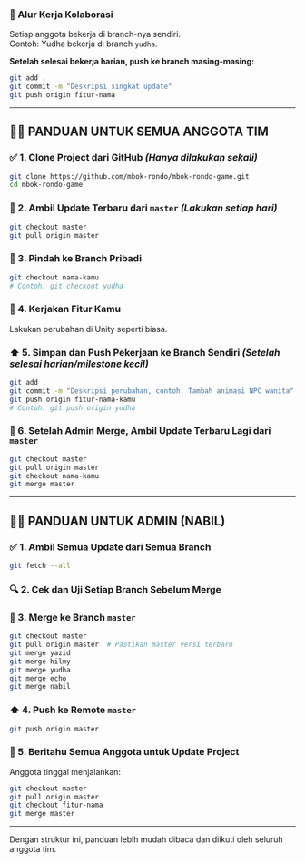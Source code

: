 
### **🔄 Alur Kerja Kolaborasi**  
Setiap anggota bekerja di branch-nya sendiri.  
Contoh: Yudha bekerja di branch `yudha`.  

**Setelah selesai bekerja harian, push ke branch masing-masing:**  
```bash
git add .
git commit -m "Deskripsi singkat update"
git push origin fitur-nama
```

---

## **👨‍💻 PANDUAN UNTUK SEMUA ANGGOTA TIM**  

### **✅ 1. Clone Project dari GitHub** *(Hanya dilakukan sekali)*  
```bash
git clone https://github.com/mbok-rondo/mbok-rondo-game.git
cd mbok-rondo-game
```

### **🔁 2. Ambil Update Terbaru dari `master`** *(Lakukan setiap hari)*  
```bash
git checkout master
git pull origin master
```

### **🌿 3. Pindah ke Branch Pribadi**  
```bash
git checkout nama-kamu
# Contoh: git checkout yudha
```

### **🎨 4. Kerjakan Fitur Kamu**  
Lakukan perubahan di Unity seperti biasa.  

### **⬆️ 5. Simpan dan Push Pekerjaan ke Branch Sendiri** *(Setelah selesai harian/milestone kecil)*  
```bash
git add .
git commit -m "Deskripsi perubahan, contoh: Tambah animasi NPC wanita"
git push origin fitur-nama-kamu
# Contoh: git push origin yudha
```

### **🔄 6. Setelah Admin Merge, Ambil Update Terbaru Lagi dari `master`**  
```bash
git checkout master
git pull origin master
git checkout nama-kamu
git merge master
```

---

## **🧑‍💼 PANDUAN UNTUK ADMIN (NABIL)**  

### **✅ 1. Ambil Semua Update dari Semua Branch**  
```bash
git fetch --all
```

### **🔍 2. Cek dan Uji Setiap Branch Sebelum Merge**  

### **🔄 3. Merge ke Branch `master`**  
```bash
git checkout master
git pull origin master  # Pastikan master versi terbaru
git merge yazid
git merge hilmy
git merge yudha
git merge echo
git merge nabil
```

### **⬆️ 4. Push ke Remote `master`**  
```bash
git push origin master
```

### **📣 5. Beritahu Semua Anggota untuk Update Project**  
Anggota tinggal menjalankan:  
```bash
git checkout master
git pull origin master
git checkout fitur-nama
git merge master
```

--- 

Dengan struktur ini, panduan lebih mudah dibaca dan diikuti oleh seluruh anggota tim.
